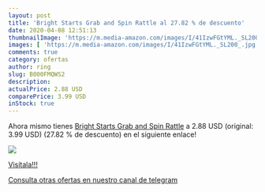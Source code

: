 ```yaml
---
layout: post
title: 'Bright Starts Grab and Spin Rattle al 27.82 % de descuento'
date: 2020-04-08 12:51:13
thumbnailImage: 'https://m.media-amazon.com/images/I/41IzwFGtYML._SL200_.jpg'
images: [ 'https://m.media-amazon.com/images/I/41IzwFGtYML._SL200_.jpg' ]
comments: true
category: ofertas
author: ring
slug: B000FMQWS2
description:
actualPrice: 2.88 USD
comparePrice: 3.99 USD
inStock: true
---
```


Ahora mismo tienes [Bright Starts Grab and Spin Rattle](https://www.amazon.com/dp/B000FMQWS2/?tag=redken08-20) a 2.88 USD (original: 3.99 USD) (27.82 %  de descuento) en el siguiente enlace!

[![](https://m.media-amazon.com/images/I/41IzwFGtYML._SL200_.jpg)](https://www.amazon.com/dp/B000FMQWS2/?tag=redken08-20)

[Visítala!!!](https://www.amazon.com/dp/B000FMQWS2/?tag=redken08-20)

[Consulta otras ofertas en nuestro canal de telegram](https://t.me/s/ofertas25)
